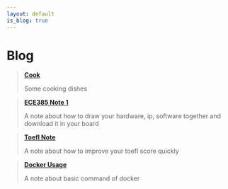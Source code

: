 ```yaml
---
layout: default
is_blog: true
---
```


# Blog

> [**Cook**](https://rong-hash.github.io/cook)
>
> Some cooking dishes



> [**ECE385 Note 1**](https://rong-hash.github.io/ece385note1)
>
> A note about how to draw your hardware, ip, software together and download it in your board


> [**Toefl Note**](https://rong-hash.github.io/toefl)
>
> A note about how to improve your toefl score quickly

> [**Docker Usage**](https://rong-hash.github.io/docker)
>
> A note about basic command of docker


